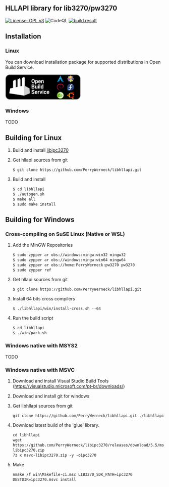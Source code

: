 ## HLLAPI library for lib3270/pw3270

[![License: GPL v3](https://img.shields.io/badge/License-GPL%20v3-blue.svg)](https://www.gnu.org/licenses/gpl-3.0)
![CodeQL](https://github.com/PerryWerneck/libhllapi/workflows/CodeQL/badge.svg?branch=master)
[![build result](https://build.opensuse.org/projects/home:PerryWerneck:pw3270/packages/libhllapi/badge.svg?type=percent)](https://build.opensuse.org/package/show/home:PerryWerneck:pw3270/libhllapi)

## Installation

### Linux

You can download installation package for supported distributions in Open Build Service.

[<img src="https://raw.githubusercontent.com/PerryWerneck/pw3270/master/branding/obs-badge-en.svg" alt="Download from open build service" height="80px">](https://software.opensuse.org/download.html?project=home%3APerryWerneck%3Apw3270&package=libhllapi)

### Windows

TODO

## Building for Linux

1. Build and install [libipc3270](../../../libipc3270)


2. Get hllapi sources from git

	```
	$ git clone https://github.com/PerryWerneck/libhllapi.git
	```

3. Build and install

	```
	$ cd libhllapi
	$ ./autogen.sh
	$ make all
	$ sudo make install
	```

## Building for Windows

### Cross-compiling on SuSE Linux (Native or WSL)

1. Add the MinGW Repositories

	```shell
	$ sudo zypper ar obs://windows:mingw:win32 mingw32
	$ sudo zypper ar obs://windows:mingw:win64 mingw64
	$ sudo zypper ar obs://home:PerryWerneck:pw3270 pw3270
	$ sudo zypper ref
	```

2. Get hllapi sources from git

	```
	$ git clone https://github.com/PerryWerneck/libhllapi.git
	```

3. Install 64 bits cross compilers

	```
	$ ./libhllapi/win/install-cross.sh --64
	```

4. Run the build script

	```shell
	$ cd libhllapi
	$ ./win/pack.sh
	```

### Windows native with MSYS2

TODO

### Windows native with MSVC

1. Download and install Visual Studio Build Tools (https://visualstudio.microsoft.com/pt-br/downloads/)

2. Download and install git for windows

3. Get libhllapi sources from git

	```shell
	git clone https://github.com/PerryWerneck/libhllapi.git ./libhllapi
	```

4. Download latest build of the 'glue' library.

	```shell
	cd libhllapi
	wget https://github.com/PerryWerneck/libipc3270/releases/download/5.5/msvc-libipc3270.zip
	7z x msvc-libipc3270.zip -y -oipc3270
	```

5. Make 

	```shell
	nmake /f win\Makefile-ci.msc LIB3270_SDK_PATH=ipc3270 DESTDIR=ipc3270.msvc install
	```


